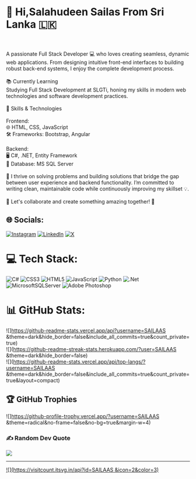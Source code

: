 # 👋 Hi,Salahudeen Sailas From Sri Lanka 🇱🇰
<br><br>A passionate Full Stack Developer 💻 who loves creating seamless, dynamic web applications. From designing intuitive front-end interfaces to building robust back-end systems, I enjoy the complete development process.<br><br>📚 Currently Learning<br>Studying Full Stack Development at SLGTi, honing my skills in modern web technologies and software development practices.<br><br>🚀 Skills & Technologies<br><br>Frontend:<br>🌐 HTML, CSS, JavaScript<br>🛠 Frameworks: Bootstrap, Angular<br><br>Backend:<br>🖥️ C#, .NET, Entity Framework<br>💾 Database: MS SQL Server<br><br>🔧 I thrive on solving problems and building solutions that bridge the gap between user experience and backend functionality. I’m committed to writing clean, maintainable code while continuously improving my skillset 💡.<br><br>🌟 Let's collaborate and create something amazing together! 🚀


## 🌐 Socials:
[![Instagram](https://img.shields.io/badge/Instagram-%23E4405F.svg?logo=Instagram&logoColor=white)](https://instagram.com/sailas_rocky) [![LinkedIn](https://img.shields.io/badge/LinkedIn-%230077B5.svg?logo=linkedin&logoColor=white)](https://linkedin.com/in/salahudeen-sailas) [![X](https://img.shields.io/badge/X-black.svg?logo=X&logoColor=white)](https://x.com/sailas_rocky_) 

# 💻 Tech Stack:
![C#](https://img.shields.io/badge/c%23-%23239120.svg?style=plastic&logo=csharp&logoColor=white) ![CSS3](https://img.shields.io/badge/css3-%231572B6.svg?style=plastic&logo=css3&logoColor=white) ![HTML5](https://img.shields.io/badge/html5-%23E34F26.svg?style=plastic&logo=html5&logoColor=white) ![JavaScript](https://img.shields.io/badge/javascript-%23323330.svg?style=plastic&logo=javascript&logoColor=%23F7DF1E) ![Python](https://img.shields.io/badge/python-3670A0?style=plastic&logo=python&logoColor=ffdd54) ![.Net](https://img.shields.io/badge/.NET-5C2D91?style=plastic&logo=.net&logoColor=white) ![MicrosoftSQLServer](https://img.shields.io/badge/Microsoft%20SQL%20Server-CC2927?style=plastic&logo=microsoft%20sql%20server&logoColor=white) ![Adobe Photoshop](https://img.shields.io/badge/adobe%20photoshop-%2331A8FF.svg?style=plastic&logo=adobe%20photoshop&logoColor=white)
# 📊 GitHub Stats:
![]https://github-readme-stats.vercel.app/api?username=SAILAAS &theme=dark&hide_border=false&include_all_commits=true&count_private=true)<br/>
![](https://github-readme-streak-stats.herokuapp.com/?user=SAILAAS &theme=dark&hide_border=false)<br/>
![](https://github-readme-stats.vercel.app/api/top-langs/?username=SAILAAS &theme=dark&hide_border=false&include_all_commits=true&count_private=true&layout=compact)

## 🏆 GitHub Trophies
![]https://github-profile-trophy.vercel.app/?username=SAILAAS &theme=radical&no-frame=false&no-bg=true&margin-w=4)

### ✍️ Random Dev Quote
![](https://quotes-github-readme.vercel.app/api?type=horizontal&theme=radical)

---
[![](https://visitcount.itsvg.in/api?id=SAILAAS &icon=2&color=3)](https://visitcount.itsvg.in)

<!-- Proudly created with GPRM ( https://gprm.itsvg.in ) -->
